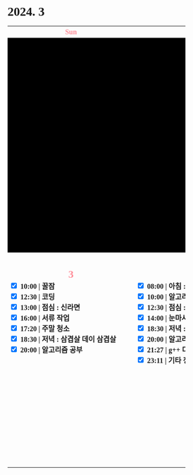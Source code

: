 <h1>2024. 3</h1>

<style>
  @font-face {
  font-family: KyoboHandwriting;
  src: url(assets/fonts/KyoboHandwriting2020pdy.ttf);
  }

  * {
    box-sizing: border-box;
    padding: 0;
    margin: 0;
    font-family: KyoboHandwriting;
    font-weight: bold;
    position: relative;

    /*variable*/
    --color-red: #FF8E99;
  }

  .xxxx-xx-xx {
    background-color: #000000;
  }

  .week {
    width: 18em;
    min-width: 18em;
    max-width: 18em;
    text-align: center;
  }

  .weekend {
    color: var(--color-red);
  }

  .day {
    height: 30em;
    display: flex;
    flex-direction: column;
  }

  .date {
    text-align: center;
  }

  .DONE {
    display: flex;
    justify-items: center;
    gap: 0.5em;
  }

  .TODO {
    display: flex;
    justify-items: center;
    gap: 0.5em;
  }

  .↑ {
    flex-grow: 1;
  }

  .graph {
    position: relative;
    padding-left: 0.5em;
    padding-right: 2em;
    height: 1.6em;
    width: var(--size-w);

    display: flex;
    flex-wrap: wrap;
    justify-content: space-between;
    margin-top: 0.2em;
    border-radius: 0.8em;
    background: var(--color-bg);
    color: var(--color-txt);

    z-index: var(--index);
  }

  .graph-head {
    position: absolute;
    top: 0;
    right: 0;
    height: 1.6em;
    width: var(--size-head);
    border-radius: 0.8em 0.8em 0.8em 0;
    background: var(--color-bg);
  }

  .graph--head {
    position: absolute;
    top: 0;
    right: 0;
    height: 1.6em;
    width: var(--size-head);
    border-radius: 0 0.8em 0.8em 0.8em;
    background: var(--color-bg);
  }

  .graph-tail {
    position: absolute;
    bottom: 0;
    right: 0;
    height: var(--size-tail);
    width: 1.6em;
    border-radius: 0 0 0.8em 0;
    background: var(--color-bg);
  }

  .graph--tail {
    position: absolute;
    top: 0;
    right: 0;
    height: var(--size-tail);
    width: 1.6em;
    border-radius: 0 0.8em 0 0;
    background: var(--color-bg);
  }

  .graph-progress {
    width: 100%;
    text-align: center;
  }
</style>

<table>
  <tr><th class="week weekend"> Sun </th><th class="week"> Mon </th><th class="week"> Tue </th><th class="week"> Wed </th><th class="week"> Thu </th><th class="week"> Fri </th><th class="week weekend"> Sat </th></tr>
  <tr>
    <td class="xxxx-xx-xx" colspan="5">
    <td class="2024-03-01"><div class="day">
      <h2 class="date weekend">1</h2>
      <div class="date weekend">~ 삼일절 ~</div>
      <label class="TODO"><input type="checkbox" checked>07:20 | 건국전쟁 영화관람</label>
      <label class="TODO"><input type="checkbox" checked>12:00 | 점심 : 두부김치</label>
      <label class="TODO"><input type="checkbox" checked>13:00 | 눈마사지</label>
      <label class="TODO"><input type="checkbox" checked>14:00 | 음악 감상</label>
      <label class="TODO"><input type="checkbox" checked>18:30 | 저녁 : 열라면</label>
      <label class="TODO"><input type="checkbox" checked>20:00 | 서류 작업</label>
      <div class="↑ DONE"></div>
      <div class="↑ TODO"></div>
    </td>
    <td class="2024-03-02"><div class="day">
      <h2 class="date weekend">2</h2>
      <label class="DONE"><input type="checkbox" checked>10:00 | 꿀잠</label>
      <label class="DONE"><input type="checkbox" checked>12:30 | 친구 약속</label>
      <label class="DONE"><input type="checkbox" checked>13:00 | 점심 : 센세이 라멘</label>
      <label class="DONE"><input type="checkbox" checked>14:00 | 오락실</label>
      <label class="DONE"><input type="checkbox" checked>16:00 | 음악 감상</label>
      <label class="DONE"><input type="checkbox" checked>18:30 | 저녁 : 된장찌개 백반</label>
      <label class="DONE"><input type="checkbox" checked>20:00 | 서류 작업</label>
      <div class="↑ DONE"></div>
      <div class="↑ TODO"></div>
    </td>
  </tr>
  <tr>
    <td class="2024-03-03"><div class="day">
      <h2 class="date weekend">3</h2>
      <label class="DONE"><input type="checkbox" checked>10:00 | 꿀잠</label>
      <label class="DONE"><input type="checkbox" checked>12:30 | 코딩</label>
      <label class="DONE"><input type="checkbox" checked>13:00 | 점심 : 신라면</label>
      <label class="DONE"><input type="checkbox" checked>16:00 | 서류 작업</label>
      <label class="DONE"><input type="checkbox" checked>17:20 | 주말 청소</label>
      <label class="DONE"><input type="checkbox" checked>18:30 | 저녁 : 삼겹살 데이 삼겹살</label>
      <label class="DONE"><input type="checkbox" checked>20:00 | 알고리즘 공부</label>
      <div class="↑ DONE"></div>
      <div class="↑ TODO"></div>
    </td>
    <td class="2024-03-04"><div class="day">
      <h2 class="date">4</h2>
      <label class="DONE"><input type="checkbox" checked>08:00 | 아침 : 시리얼 & 커피</label>
      <label class="DONE"><input type="checkbox" checked>10:00 | 알고리즘 공부</label>
      <label class="DONE"><input type="checkbox" checked>12:30 | 점심 : 왕뚜껑 봉지라면</label>
      <label class="DONE"><input type="checkbox" checked>14:00 | 눈마사지</label>
      <label class="DONE"><input type="checkbox" checked>18:30 | 저녁 : 된장찌개 & 소시지 구이</label>
      <label class="DONE"><input type="checkbox" checked>20:00 | 알고리즘 공부</label>
      <label class="DONE"><input type="checkbox" checked>21:27 | g++ 디버깅</label>
      <label class="DONE"><input type="checkbox" checked>23:11 | 기타 정비</label>
      <div class="↑ DONE"></div>
      <div class="↑ TODO"></div>
    </td>
    <td class="2024-03-05"><div class="day">
      <h2 class="date">5</h2>
      <label class="TODO"><input type="checkbox" checked>10:00 | 늦잠</label>
      <label class="TODO"><input type="checkbox" checked>11:00 | c++ 공부 : 헤더 정리</label>
      <label class="TODO"><input type="checkbox" checked>12:00 | 아점 : 왕뚜껑 쿠지라이식</label>
      <label class="TODO"><input type="checkbox" checked>15:00 | c++ 공부 : 리눅스 쉘 스크립트</label>
      <label class="TODO"><input type="checkbox" checked>18:00 | 저녁 : 두부 김치 & 계란후라이</label>
      <label class="TODO"><input type="checkbox" checked>20:00 | 기타 연습</label>
      <div class="↑ DONE"></div>
      <label class="TODO"><input type="checkbox" c hecked>오전 칼기상</label>
      <label class="TODO"><input type="checkbox" c hecked>운동</label>
      <label class="TODO"><input type="checkbox" c hecked>언리얼 공부</label>
      <div class="↑ TODO"></div>
    </td>
    <td class="2024-03-06"><div class="day">
      <h2 class="date">6</h2>
      <label class="TODO"><input type="checkbox" checked>10:00 | 늦잠</label>
      <label class="TODO"><input type="checkbox" checked>11:00 | 알고리즘</label>
      <label class="TODO"><input type="checkbox" checked>12:00 | 아점 : 이춘삼 + 라면스프 대실패</label>
      <div class="↑ DONE"></div>
      <label class="TODO"><input type="checkbox" c hecked>삼성</label>
      <label class="TODO"><input type="checkbox" c hecked>TH3 세팅</label>
      <div class="↑ TODO"></div>
    </td>
    <td class="2024-03-07"><div class="day">
      <h2 class="date">7</h2>
      <label class="TODO"><input type="checkbox" checked>10:00 | 늦잠</label>
      <label class="TODO"><input type="checkbox" checked>11:00 | 알고리즘</label>
      <label class="TODO"><input type="checkbox" checked>12:00 | 아점 : 신라면</label>
      <label class="TODO"><input type="checkbox" checked>13:00 | 예비군 작계훈련</label>
      <div class="↑ DONE"></div>
      <label class="TODO"><input type="checkbox" c hecked>삼성</label>
      <label class="TODO"><input type="checkbox" c hecked>TH3 세팅</label>
      <div class="↑ TODO"></div>
    </td>
  </tr>
</table>

